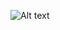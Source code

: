 ![Alt text]([https://example.com/path/to/image.png](https://drive.google.com/file/d/1A3HFA1FgBiWoI32ciM1kx8qiZ5Yi0iFK/view?usp=sharing))
